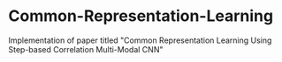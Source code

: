 # Common-Representation-Learning
Implementation of paper titled "Common Representation Learning Using Step-based Correlation Multi-Modal CNN" 
